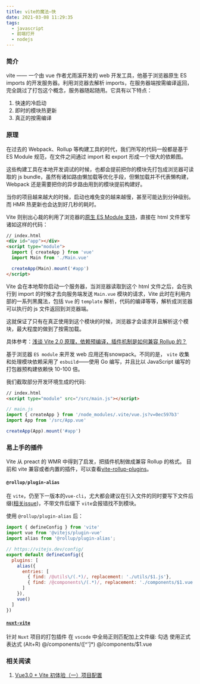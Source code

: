 ```yaml
---
title: vite的魔法—快
date: 2021-03-08 11:29:35
tags:
  - javascript
  - 前端打开
  - nodejs
---
```


### 简介

vite —— 一个由 vue 作者尤雨溪开发的 web 开发工具，他基于浏览器原生 ES imports 的开发服务器。利用浏览器去解析 imports，在服务器端按需编译返回，完全跳过了打包这个概念，服务器随起随用。它具有以下特点：

1. 快速的冷启动
2. 即时的模块热更新
3. 真正的按需编译

### 原理

在过去的 Webpack、Rollup 等构建工具的时代，我们所写的代码一般都是基于 ES Module 规范，在文件之间通过 import 和 export 形成一个很大的依赖图。

这些构建工具在本地开发调试的时候，也都会提前把你的模块先打包成浏览器可读取的 js bundle，虽然有诸如路由懒加载等优化手段，但懒加载并不代表懒构建，Webpack 还是需要把你的异步路由用到的模块提前构建好。

当你的项目越来越大的时候，启动也难免变的越来越慢，甚至可能达到分钟级别。而 HMR 热更新也会达到好几秒的耗时。
<!--more-->
Vite 则别出心裁的利用了浏览器的[原生 ES Module 支持](https://developer.mozilla.org/zh-CN/docs/Web/JavaScript/Guide/Modules)，直接在 html 文件里写诸如这样的代码：

```html
// index.html
<div id="app"></div>
<script type="module">
  import { createApp } from 'vue'
  import Main from './Main.vue'

  createApp(Main).mount('#app')
</script>
```

Vite 会在本地帮你启动一个服务器，当浏览器读取到这个 html 文件之后，会在执行到 import 的时候才去向服务端发送 `Main.vue` 模块的请求，Vite 此时在利用内部的一系列黑魔法，包括 `Vue` 的 `template` 解析，代码的编译等等，解析成浏览器可以执行的 js 文件返回到浏览器端。

这就保证了只有在真正使用到这个模块的时候，浏览器才会请求并且解析这个模块，最大程度的做到了按需加载。

具体参考：[浅谈 Vite 2.0 原理，依赖预编译，插件机制是如何兼容 Rollup 的？](https://zhuanlan.zhihu.com/p/352403391?utm_oi=44058902790144)

基于浏览器 `ES module` 来开发 web 应用还有snowpack。不同的是， `vite` 收集和处理模块依赖采用了 `esbuild`——使用 Go 编写，并且比以 JavaScript 编写的打包器预构建依赖快 10-100 倍。

我们截取部分开发环境生成的代码:

```html
// index.html
<script type="module" src="/src/main.js"></script>
```
```javascript
// main.js
import { createApp } from '/node_modules/.vite/vue.js?v=0ec597b3'
import App from '/src/App.vue'

createApp(App).mount('#app')
```

### 易上手的插件

Vite 从 preact 的 WMR 中得到了启发，把插件机制做成兼容 Rollup 的格式。
目前和 vite 兼容或者内置的插件，可以查看[vite-rollup-plugins](https://vite-rollup-plugins.patak.dev/)。

#### `@rollup/plugin-alias`

在 `vite`，仍至下一版本的`vue-cli`，尤大都会建议在引入文件的同时要写下文件后缀([相关issue](https://github.com/vitejs/vite/issues/178))，不带文件后缀下 `vite`会报错找不到模块。

使用 `@rollup/plugin-alias` 后：

```javascript
import { defineConfig } from 'vite'
import vue from '@vitejs/plugin-vue'
import alias from '@rollup/plugin-alias';

// https://vitejs.dev/config/
export default defineConfig({
  plugins: [
    alias({
      entries: [
        { find: /@utils\/(.*)/, replacement: './utils/$1.js'},
        { find: /@components\/(.*)/, replacement: './components/$1.vue'}
      ]
    }),
    vue()
  ]
})
```

#### [`nuxt-vite`](https://github.com/nuxt/vite)

针对 `Nuxt` 项目的打包插件
在 `vscode` 中全局正则匹配加上文件缀: 勾选 使用正式表达式 (Alt+R)
@\/components\/([^']*)
@/components/$1.vue

### 相关阅读

1. [Vue3.0 + Vite 初体验（一）项目配置](https://segmentfault.com/a/1190000038999784)
